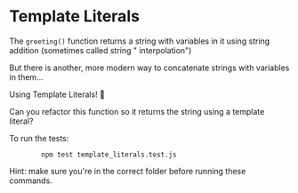 # Template Literals

The `greeting()` function returns a string with variables in it using string addition (sometimes called string "
interpolation")

But there is another, more modern way to concatenate strings with variables in them...

Using Template Literals! 🥳

Can you refactor this function so it returns the string using a template literal?

To run the tests:

            npm test template_literals.test.js

Hint: make sure you're in the correct folder before running these commands.
